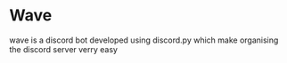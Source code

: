 # Wave
wave is a discord bot developed using discord.py which make organising the discord server verry easy

